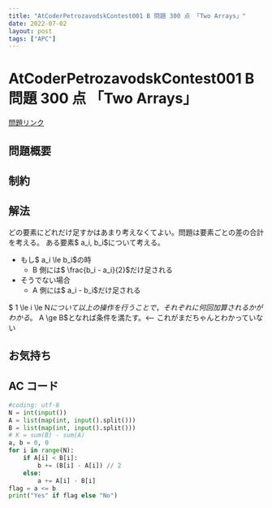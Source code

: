 ```yaml
---
title: "AtCoderPetrozavodskContest001 B 問題 300 点 「Two Arrays」"
date: 2022-07-02
layout: post
tags: ["APC"]
---
```


# AtCoderPetrozavodskContest001 B 問題 300 点 「Two Arrays」

<a href="https://atcoder.jp/contests/apc001/tasks/apc001_b" blank="_target">問題リンク</a>

## 問題概要

## 制約

## 解法

どの要素にどれだけ足すかはあまり考えなくてよい。問題は要素ごとの差の合計を考える。
ある要素$ a_i, b_i$について考える。

- もし$ a_i \le b_i$の時
  - B 側には$ \frac{b_i - a_i}{2}$だけ足される
- そうでない場合
  - A 側には$ a_i - b_i$だけ足される

$ 1 \le i \le N$について以上の操作を行うことで，それぞれに何回加算されるかがわかる。$ A \ge B$となれば条件を満たす。<-- これがまだちゃんとわかっていない

## お気持ち

## AC コード

```python
#coding: utf-8
N = int(input())
A = list(map(int, input().split()))
B = list(map(int, input().split()))
# K = sum(B) - sum(A)
a, b = 0, 0
for i in range(N):
    if A[i] < B[i]:
        b += (B[i] - A[i]) // 2
    else:
        a += A[i] - B[i]
flag = a <= b
print("Yes" if flag else "No")
```
